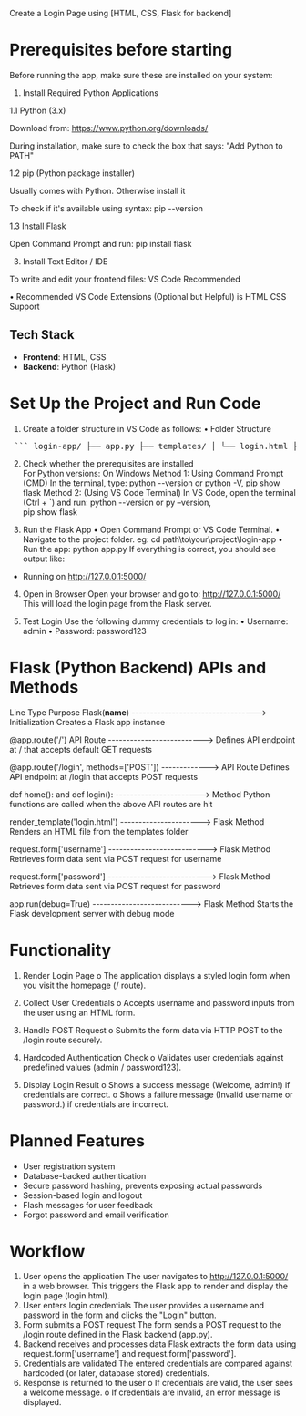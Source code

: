Create a Login Page using 
 [HTML, CSS, Flask for backend] 
# Prerequisites before starting 
Before running the app, make sure these are installed on your system: 
1. Install Required Python Applications
   
 1.1 Python (3.x) 
 
 Download from: https://www.python.org/downloads/ 
 
 During installation, make sure to check the box that says: "Add Python to PATH" 

 1.2 pip (Python package installer) 
 
 Usually comes with Python. Otherwise install it 
 
 To check if it's available using syntax: pip --version

 1.3 Install Flask 
 
 Open Command Prompt and run: pip install flask 
 
3. Install Text Editor / IDE
   
To write and edit your frontend files: VS Code  Recommended 

• Recommended VS Code Extensions (Optional but Helpful)  is HTML CSS 
Support  

 ## Tech Stack

- **Frontend**: HTML, CSS
- **Backend**: Python (Flask)


# Set Up the Project and Run Code

1. Create a folder structure in VS Code as follows: 
• Folder Structure 
<pre> ``` login-app/ ├── app.py ├── templates/ │ └── login.html ├── static/ │ └── style.css ``` </pre>
 
 
2. Check whether the prerequisites are installed  
For Python versions: On Windows 
Method 1: Using Command Prompt (CMD) 
In the terminal, type: python --version or python -V, pip show flask 
Method 2: (Using VS Code Terminal) 
In VS Code, open the terminal (Ctrl + `) and run: python --version or py –version,  
pip show flask 
 
3. Run the Flask App 
• Open Command Prompt or VS Code Terminal. 
• Navigate to the project folder. eg:  cd path\to\your\project\login-app 
• Run the app: python app.py 
If everything is correct, you should see output like:  
* Running on http://127.0.0.1:5000/ 
 
4. Open in Browser 
Open your browser and go to: http://127.0.0.1:5000/ 
This will load the login page from the Flask server. 
 
5. Test Login 
Use the following dummy credentials to log in: 
• Username: admin 
• Password: password123 
 
 
# Flask (Python Backend) APIs and Methods 
 
Line	Type	                                            Purpose
Flask(__name__)	 ---------------------------------->  Initialization	Creates a Flask app instance

@app.route('/')	API Route	--------------------------> Defines API endpoint at / that accepts default GET requests

@app.route('/login', methods=['POST']) -------------> API Route	Defines API endpoint at /login that accepts POST requests

def home(): and def login(): -----------------------> Method	Python functions are called when the above API routes are hit

render_template('login.html')	----------------------> Flask Method	Renders an HTML file from the templates folder

request.form['username'] ---------------------------> Flask Method	Retrieves form data sent via POST request for username

request.form['password']	---------------------------> Flask Method	Retrieves form data sent via POST request for password

app.run(debug=True)	     ---------------------------> Flask Method	Starts the Flask development server with debug mode 
 
# Functionality 
 
1. Render Login Page 
o The application displays a styled login form when you visit the homepage 
 (/ route). 
2. Collect User Credentials 
o Accepts username and password inputs from the user using an HTML form. 
3. Handle POST Request 
o Submits the form data via HTTP POST to the /login route securely. 
4. Hardcoded Authentication Check 
o Validates user credentials against predefined values (admin / 
password123). 
 
5. Display Login Result 
o Shows a success message (Welcome, admin!) if credentials are correct. 
o Shows a failure message (Invalid username or password.) if credentials are 
incorrect. 
 
# Planned Features 
- User registration system
- Database-backed authentication
- Secure password hashing, prevents exposing actual passwords
- Session-based login and logout
 - Flash messages for user feedback
  - Forgot password and email verification 
 
# Workflow 
1. User opens the application 
The user navigates to http://127.0.0.1:5000/ in a web browser. This triggers the 
Flask app to render and display the login page (login.html). 
2. User enters login credentials 
The user provides a username and password in the form and clicks the "Login" 
button. 
3. Form submits a POST request 
The form sends a POST request to the /login route defined in the Flask backend 
(app.py). 
4. Backend receives and processes data 
Flask extracts the form data using request.form['username'] and 
request.form['password']. 
5. Credentials are validated 
The entered credentials are compared against hardcoded (or later, database
stored) credentials. 
6. Response is returned to the user 
o If credentials are valid, the user sees a welcome message. 
o If credentials are invalid, an error message is displayed. 
 
